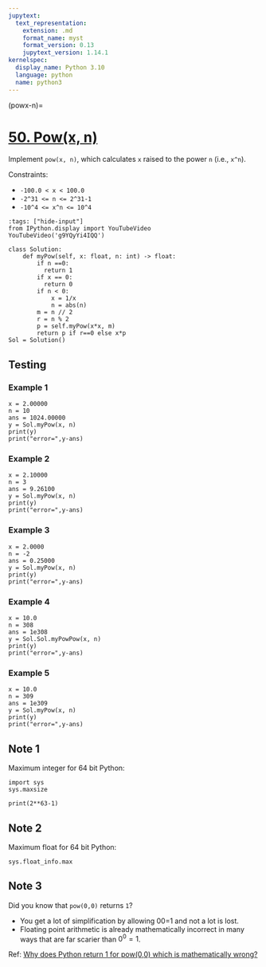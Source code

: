 ```yaml
---
jupytext:
  text_representation:
    extension: .md
    format_name: myst
    format_version: 0.13
    jupytext_version: 1.14.1
kernelspec:
  display_name: Python 3.10
  language: python
  name: python3
---
```


(powx-n)=
# [50. Pow(x, n)](https://leetcode.com/problems/powx-n/)

Implement `pow(x, n)`, which calculates `x` raised to the power `n` (i.e., `x^n`).

Constraints:

- `-100.0 < x < 100.0`
- `-2^31 <= n <= 2^31-1`
- `-10^4 <= x^n <= 10^4`

```{code-cell} ipython3
:tags: ["hide-input"]
from IPython.display import YouTubeVideo
YouTubeVideo('g9YQyYi4IQQ')
```

```{code-cell} ipython3
class Solution:
    def myPow(self, x: float, n: int) -> float:
        if n ==0:
          return 1
        if x == 0:
          return 0
        if n < 0:
            x = 1/x
            n = abs(n)
        m = n // 2
        r = n % 2
        p = self.myPow(x*x, m)
        return p if r==0 else x*p
Sol = Solution()
```

## Testing

### Example 1

```{code-cell} ipython3
x = 2.00000
n = 10
ans = 1024.00000
y = Sol.myPow(x, n)
print(y)
print("error=",y-ans)
```

### Example 2

```{code-cell} ipython3
x = 2.10000
n = 3
ans = 9.26100
y = Sol.myPow(x, n)
print(y)
print("error=",y-ans)
```

### Example 3

```{code-cell} ipython3
x = 2.0000
n = -2
ans = 0.25000
y = Sol.myPow(x, n)
print(y)
print("error=",y-ans)
```

### Example 4

```{code-cell} ipython3
x = 10.0
n = 308
ans = 1e308
y = Sol.Sol.myPowPow(x, n)
print(y)
print("error=",y-ans)
```

### Example 5

```{code-cell} ipython3
x = 10.0
n = 309
ans = 1e309
y = Sol.myPow(x, n)
print(y)
print("error=",y-ans)
```

## Note 1

Maximum integer for 64 bit Python:

```{code-cell} ipython3
import sys
sys.maxsize
```

```{code-cell} ipython3
print(2**63-1)
```

## Note 2

Maximum float for 64 bit Python:

```{code-cell} ipython3
sys.float_info.max
```

## Note 3

Did you know that `pow(0,0)` returns `1`? 

- You get a lot of simplification by allowing 00=1 and not a lot is lost.
- Floating point arithmetic is already mathematically incorrect in many ways that are far scarier than $0^0=1$.

Ref: [Why does Python return 1 for pow(0,0) which is mathematically wrong?](https://www.quora.com/Why-does-Python-return-1-for-pow-0-0-which-is-mathematically-wrong)
